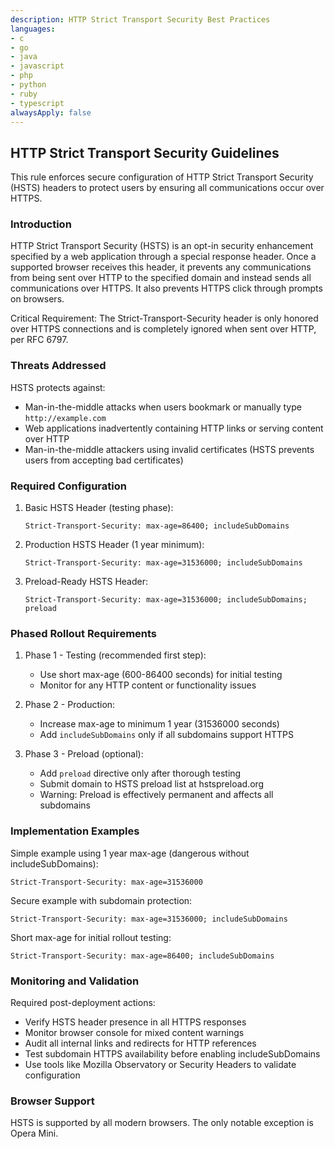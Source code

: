 ```yaml
---
description: HTTP Strict Transport Security Best Practices
languages:
- c
- go
- java
- javascript
- php
- python
- ruby
- typescript
alwaysApply: false
---
```


## HTTP Strict Transport Security Guidelines

This rule enforces secure configuration of HTTP Strict Transport Security (HSTS) headers to protect users by ensuring all communications occur over HTTPS.

### Introduction

HTTP Strict Transport Security (HSTS) is an opt-in security enhancement specified by a web application through a special response header. Once a supported browser receives this header, it prevents any communications from being sent over HTTP to the specified domain and instead sends all communications over HTTPS. It also prevents HTTPS click through prompts on browsers.

Critical Requirement: The Strict-Transport-Security header is only honored over HTTPS connections and is completely ignored when sent over HTTP, per RFC 6797.

### Threats Addressed

HSTS protects against:
- Man-in-the-middle attacks when users bookmark or manually type `http://example.com`
- Web applications inadvertently containing HTTP links or serving content over HTTP
- Man-in-the-middle attackers using invalid certificates (HSTS prevents users from accepting bad certificates)

### Required Configuration

1. Basic HSTS Header (testing phase):
   ```
   Strict-Transport-Security: max-age=86400; includeSubDomains
   ```

2. Production HSTS Header (1 year minimum):
   ```
   Strict-Transport-Security: max-age=31536000; includeSubDomains
   ```

3. Preload-Ready HSTS Header:
   ```
   Strict-Transport-Security: max-age=31536000; includeSubDomains; preload
   ```

### Phased Rollout Requirements

1. Phase 1 - Testing (recommended first step):
   - Use short max-age (600-86400 seconds) for initial testing
   - Monitor for any HTTP content or functionality issues

2. Phase 2 - Production:
   - Increase max-age to minimum 1 year (31536000 seconds)
   - Add `includeSubDomains` only if all subdomains support HTTPS

3. Phase 3 - Preload (optional):
   - Add `preload` directive only after thorough testing
   - Submit domain to HSTS preload list at hstspreload.org
   - Warning: Preload is effectively permanent and affects all subdomains

### Implementation Examples

Simple example using 1 year max-age (dangerous without includeSubDomains):
```
Strict-Transport-Security: max-age=31536000
```

Secure example with subdomain protection:
```
Strict-Transport-Security: max-age=31536000; includeSubDomains
```

Short max-age for initial rollout testing:
```
Strict-Transport-Security: max-age=86400; includeSubDomains
```

### Monitoring and Validation

Required post-deployment actions:
- Verify HSTS header presence in all HTTPS responses
- Monitor browser console for mixed content warnings
- Audit all internal links and redirects for HTTP references
- Test subdomain HTTPS availability before enabling includeSubDomains
- Use tools like Mozilla Observatory or Security Headers to validate configuration

### Browser Support

HSTS is supported by all modern browsers. The only notable exception is Opera Mini.